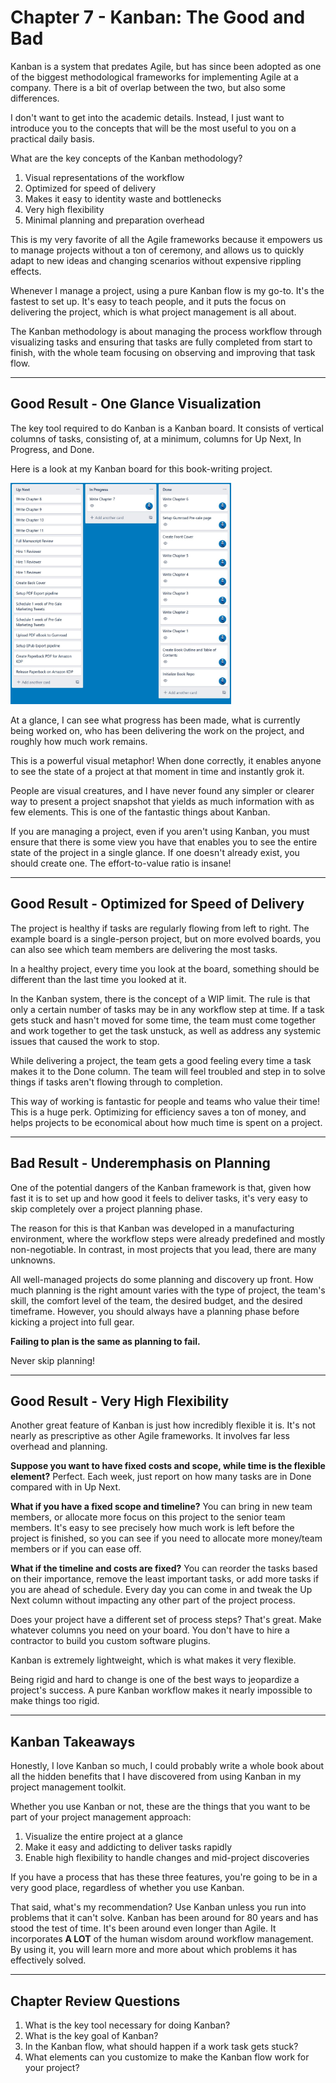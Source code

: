 # Chapter 7 - Kanban: The Good and Bad

Kanban is a system that predates Agile, but has since been adopted as one of the biggest methodological frameworks for implementing Agile at a company. There is a bit of overlap between the two, but also some differences.

I don't want to get into the academic details. Instead, I just want to introduce you to the concepts that will be the most useful to you on a practical daily basis.

What are the key concepts of the Kanban methodology?

1. Visual representations of the workflow
2. Optimized for speed of delivery
3. Makes it easy to identity waste and bottlenecks
4. Very high flexibility
5. Minimal planning and preparation overhead

This is my very favorite of all the Agile frameworks because it empowers us to manage projects without a ton of ceremony, and allows us to quickly adapt to new ideas and changing scenarios without expensive rippling effects.

Whenever I manage a project, using a pure Kanban flow is my go-to. It's the fastest to set up. It's easy to teach people, and it puts the focus on delivering the project, which is what project management is all about.

The Kanban methodology is about managing the process workflow through visualizing tasks and ensuring that tasks are fully completed from start to finish, with the whole team focusing on observing and improving that task flow.

---

## Good Result - One Glance Visualization

The key tool required to do Kanban is a Kanban board. It consists of vertical columns of tasks, consisting of, at a minimum, columns for Up Next, In Progress, and Done.

Here is a look at my Kanban board for this book-writing project.

<img src="./kanban-board.jpg" style="max-width: 70%; margin-left: auto; margin-right: auto;">

At a glance, I can see what progress has been made, what is currently being worked on, who has been delivering the work on the project, and roughly how much work remains.

This is a powerful visual metaphor! When done correctly, it enables anyone to see the state of a project at that moment in time and instantly grok it.

People are visual creatures, and I have never found any simpler or clearer way to present a project snapshot that yields as much information with as few elements. This is one of the fantastic things about Kanban.

If you are managing a project, even if you aren't using Kanban, you must ensure that there is some view you have that enables you to see the entire state of the project in a single glance. If one doesn't already exist, you should create one. The effort-to-value ratio is insane!

---

## Good Result - Optimized for Speed of Delivery

The project is healthy if tasks are regularly flowing from left to right. The example board is a single-person project, but on more evolved boards, you can also see which team members are delivering the most tasks.

In a healthy project, every time you look at the board, something should be different than the last time you looked at it.

In the Kanban system, there is the concept of a WIP limit. The rule is that only a certain number of tasks may be in any workflow step at time. If a task gets stuck and hasn't moved for some time, the team must come together and work together to get the task unstuck, as well as address any systemic issues that caused the work to stop.

While delivering a project, the team gets a good feeling every time a task makes it to the Done column. The team will feel troubled and step in to solve things if tasks aren't flowing through to completion.

This way of working is fantastic for people and teams who value their time! This is a huge perk. Optimizing for efficiency saves a ton of money, and helps projects to be economical about how much time is spent on a project.

---

## Bad Result - Underemphasis on Planning

One of the potential dangers of the Kanban framework is that, given how fast it is to set up and how good it feels to deliver tasks, it's very easy to skip completely over a project planning phase.

The reason for this is that Kanban was developed in a manufacturing environment, where the workflow steps were already predefined and mostly non-negotiable. In contrast, in most projects that you lead, there are many unknowns.

All well-managed projects do some planning and discovery up front. How much planning is the right amount varies with the type of project, the team's skill, the comfort level of the team, the desired budget, and the desired timeframe. However, you should always have a planning phase before kicking a project into full gear.

**Failing to plan is the same as planning to fail.**

Never skip planning!

---

## Good Result - Very High Flexibility

Another great feature of Kanban is just how incredibly flexible it is. It's not nearly as prescriptive as other Agile frameworks. It involves far less overhead and planning.

**Suppose you want to have fixed costs and scope, while time is the flexible element?** Perfect. Each week, just report on how many tasks are in Done compared with in Up Next.

**What if you have a fixed scope and timeline?** You can bring in new team members, or allocate more focus on this project to the senior team members. It's easy to see precisely how much work is left before the project is finished, so you can see if you need to allocate more money/team members or if you can ease off.

**What if the timeline and costs are fixed?** You can reorder the tasks based on their importance, remove the least important tasks, or add more tasks if you are ahead of schedule. Every day you can come in and tweak the Up Next column without impacting any other part of the project process.

Does your project have a different set of process steps? That's great. Make whatever columns you need on your board. You don't have to hire a contractor to build you custom software plugins.

Kanban is extremely lightweight, which is what makes it very flexible.

Being rigid and hard to change is one of the best ways to jeopardize a project's success. A pure Kanban workflow makes it nearly impossible to make things too rigid.

---

## Kanban Takeaways

Honestly, I love Kanban so much, I could probably write a whole book about all the hidden benefits that I have discovered from using Kanban in my project management toolkit.

Whether you use Kanban or not, these are the things that you want to be part of your project management approach:

1. Visualize the entire project at a glance
2. Make it easy and addicting to deliver tasks rapidly
3. Enable high flexibility to handle changes and mid-project discoveries

If you have a process that has these three features, you're going to be in a very good place, regardless of whether you use Kanban.

That said, what's my recommendation? Use Kanban unless you run into problems that it can't solve. Kanban has been around for 80 years and has stood the test of time. It's been around even longer than Agile. It incorporates **A LOT** of the human wisdom around workflow management. By using it, you will learn more and more about which problems it has effectively solved.

---

## Chapter Review Questions
1. What is the key tool necessary for doing Kanban?
2. What is the key goal of Kanban?
3. In the Kanban flow, what should happen if a work task gets stuck?
4. What elements can you customize to make the Kanban flow work for your project?
